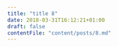 ```yaml
---
title: "title 8"
date: 2018-03-31T16:12:21+01:00
draft: false
contentFile: "content/posts/8.md"
---
```



